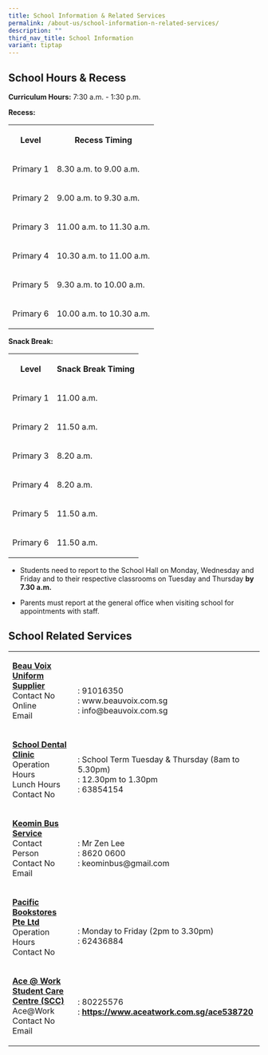 ```yaml
---
title: School Information & Related Services
permalink: /about-us/school-information-n-related-services/
description: ""
third_nav_title: School Information
variant: tiptap
---
```

<h2>School Hours &amp; Recess</h2>
<p><strong>Curriculum Hours:</strong>&nbsp;7:30 a.m. - 1:30 p.m.&nbsp;&nbsp;&nbsp;</p>
<p><strong>Recess:</strong>
</p>
<table>
<tbody>
<tr>
<th rowspan="1" colspan="1">
<p>Level</p>
</th>
<th rowspan="1" colspan="1">
<p>Recess Timing</p>
</th>
</tr>
<tr>
<td rowspan="1" colspan="1">
<p>Primary 1</p>
</td>
<td rowspan="1" colspan="1">
<p>8.30 a.m. to 9.00 a.m.</p>
</td>
</tr>
<tr>
<td rowspan="1" colspan="1">
<p>Primary 2</p>
</td>
<td rowspan="1" colspan="1">
<p>9.00 a.m. to 9.30 a.m.</p>
</td>
</tr>
<tr>
<td rowspan="1" colspan="1">
<p>Primary 3</p>
</td>
<td rowspan="1" colspan="1">
<p>11.00 a.m. to 11.30 a.m.</p>
</td>
</tr>
<tr>
<td rowspan="1" colspan="1">
<p>Primary 4</p>
</td>
<td rowspan="1" colspan="1">
<p>10.30 a.m. to 11.00 a.m.</p>
</td>
</tr>
<tr>
<td rowspan="1" colspan="1">
<p>Primary 5</p>
</td>
<td rowspan="1" colspan="1">
<p>9.30 a.m. to 10.00 a.m.</p>
</td>
</tr>
<tr>
<td rowspan="1" colspan="1">
<p>Primary 6</p>
</td>
<td rowspan="1" colspan="1">
<p>10.00 a.m. to 10.30 a.m.</p>
</td>
</tr>
</tbody>
</table>
<p><strong>Snack Break:</strong>
</p>
<table>
<tbody>
<tr>
<th rowspan="1" colspan="1">
<p>Level</p>
</th>
<th rowspan="1" colspan="1">
<p>Snack Break Timing</p>
</th>
</tr>
<tr>
<td rowspan="1" colspan="1">
<p>Primary 1</p>
</td>
<td rowspan="1" colspan="1">
<p>11.00 a.m.</p>
</td>
</tr>
<tr>
<td rowspan="1" colspan="1">
<p>Primary 2</p>
</td>
<td rowspan="1" colspan="1">
<p>11.50 a.m.</p>
</td>
</tr>
<tr>
<td rowspan="1" colspan="1">
<p>Primary 3</p>
</td>
<td rowspan="1" colspan="1">
<p>8.20 a.m.</p>
</td>
</tr>
<tr>
<td rowspan="1" colspan="1">
<p>Primary 4</p>
</td>
<td rowspan="1" colspan="1">
<p>8.20 a.m.</p>
</td>
</tr>
<tr>
<td rowspan="1" colspan="1">
<p>Primary 5</p>
</td>
<td rowspan="1" colspan="1">
<p>11.50 a.m.</p>
</td>
</tr>
<tr>
<td rowspan="1" colspan="1">
<p>Primary 6</p>
</td>
<td rowspan="1" colspan="1">
<p>11.50 a.m.</p>
</td>
</tr>
</tbody>
</table>
<p></p>
<ul data-tight="true" class="tight">
<li>
<p>Students need to report to the School Hall on Monday, Wednesday and Friday
and to their respective classrooms on Tuesday and Thursday&nbsp;<strong>by 7.30 a.m.</strong>
</p>
</li>
<li>
<p>Parents must report at the general office when visiting school for appointments
with staff.</p>
</li>
</ul>
<h2>School Related Services</h2>
<table>
<tbody>
<tr>
<td rowspan="1" colspan="1">
<p><strong><u>Beau Voix Uniform Supplier<br></u></strong>Contact No
<br>Online
<br>Email<u><br></u>
</p>
</td>
<td rowspan="1" colspan="1">
<p>
<br>
<br>: 91016350
<br>: www.beauvoix.com.sg
<br>: info@beauvoix.com.sg
<br>
</p>
</td>
</tr>
<tr>
<td rowspan="1" colspan="1">
<p><strong><u>School Dental Clinic<br></u></strong>Operation Hours
<br>Lunch Hours
<br>Contact No
<br>
</p>
</td>
<td rowspan="1" colspan="1">
<p><strong><u><br></u></strong>: School Term Tuesday &amp; Thursday (8am
to 5.30pm)
<br>: 12.30pm to 1.30pm
<br>: 63854154
<br>
</p>
</td>
</tr>
<tr>
<td rowspan="1" colspan="1">
<p><strong><u>Keomin Bus Service<br></u></strong>Contact Person
<br>Contact No
<br>Email
<br>
</p>
</td>
<td rowspan="1" colspan="1">
<p>
<br>: Mr Zen Lee
<br>: 8620 0600
<br>: keominbus@gmail.com
<br>
</p>
</td>
</tr>
<tr>
<td rowspan="1" colspan="1">
<p><strong><u>Pacific Bookstores Pte Ltd<br></u></strong>Operation Hours
<br>Contact No
<br>
</p>
</td>
<td rowspan="1" colspan="1">
<p>
<br>
</p>
<p>: Monday to Friday (2pm to 3.30pm)
<br>: 62436884
<br>
</p>
</td>
</tr>
<tr>
<td rowspan="1" colspan="1">
<p><strong><u>Ace @ Work Student Care Centre (SCC)</u></strong>
<br>Ace@Work
<br>Contact No
<br>Email
<br>
</p>
</td>
<td rowspan="1" colspan="1">
<p>
<br>
<br>: 80225576
<br>:&nbsp;<strong><a href="https://www.aceatwork.com.sg/ace538720" rel="noopener noreferrer nofollow" target="_blank">https://www.aceatwork.com.sg/ace538720</a></strong>
</p>
<p>
<br>
</p>
</td>
</tr>
</tbody>
</table>
<p></p>